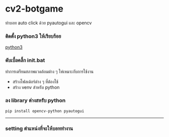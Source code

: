 # cv2-botgame
ทำบอท auto click ด้วย pyautogui และ opencv

### ติดตั้ง python3 ให้เรียบร้อย
[python3](https://www.python.org/downloads/)

### ดับเบิ้ลคลิ้ก init.bat
ทำการเตรียมสภาพแวดล้อมต่าง ๆ ให่เหมาะกับการใช้งาน
- สร้างโฟลเด้อร์ต่าง ๆ ที่ต้องใช้
- สร้าง venv สำหรับ python

### ลง library ต่างสหรับ python
  ``pip install opencv-python pyautogui``

***
### setting ตำแหน่งที่จะให้บอททำงาน
